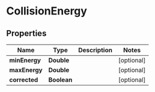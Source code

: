 

# CollisionEnergy



## Properties

| Name | Type | Description | Notes |
|------------ | ------------- | ------------- | -------------|
|**minEnergy** | **Double** |  |  [optional] |
|**maxEnergy** | **Double** |  |  [optional] |
|**corrected** | **Boolean** |  |  [optional] |




